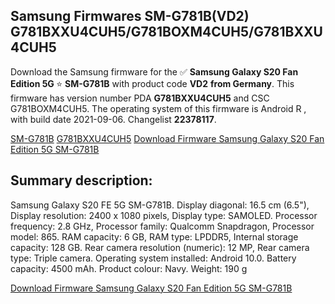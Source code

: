 <h2>Samsung Firmwares SM-G781B(VD2) G781BXXU4CUH5/G781BOXM4CUH5/G781BXXU4CUH5</h2>
Download the Samsung firmware for the ✅ <strong>Samsung Galaxy S20 Fan Edition 5G </strong> ⭐ <strong>SM-G781B</strong> with product code <strong>VD2</strong> <strong> from Germany</strong>. This firmware has version number PDA <strong>G781BXXU4CUH5</strong> and CSC G781BOXM4CUH5. The operating system of this firmware is Android R , with build date 2021-09-06. Changelist <strong>22378117</strong>.


[SM-G781B](https://samfirm.shop/samsung/model/SM-G781B)
[G781BXXU4CUH5](https://samfirm.shop/samsung/pda/G781BXXU4CUH5)
[Download Firmware Samsung Galaxy S20 Fan Edition 5G SM-G781B](https://samfirm.shop/samsung/firmware/452926)
<h2>Summary description:</h2>
<p>Samsung Galaxy S20 FE 5G SM-G781B. Display diagonal: 16.5 cm (6.5"), Display resolution: 2400 x 1080 pixels, Display type: SAMOLED. Processor frequency: 2.8 GHz, Processor family: Qualcomm Snapdragon, Processor model: 865. RAM capacity: 6 GB, RAM type: LPDDR5, Internal storage capacity: 128 GB. Rear camera resolution (numeric): 12 MP, Rear camera type: Triple camera. Operating system installed: Android 10.0. Battery capacity: 4500 mAh. Product colour: Navy. Weight: 190 g</p>


[Download Firmware Samsung Galaxy S20 Fan Edition 5G SM-G781B](https://samfirm.shop/samsung/firmware/452926)
